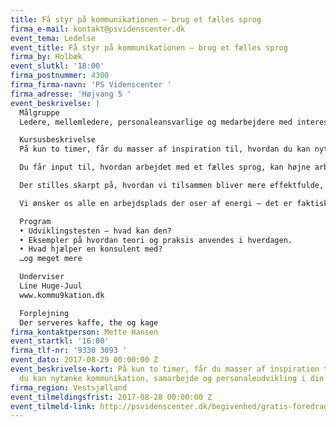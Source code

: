 ```yaml
---
title: Få styr på kommunikationen – brug et fælles sprog
firma_e-mail: kontakt@psvidenscenter.dk
event_tema: Ledelse
event_title: Få styr på kommunikationen – brug et fælles sprog
firma_by: Holbæk
event_slutkl: '18:00'
firma_postnummer: 4300
firma_firma-navn: 'PS Videnscenter '
firma_adresse: 'Højvang 5 '
event_beskrivelse: |
  Målgruppe
  Ledere, mellemledere, personaleansvarlige og medarbejdere med interesse for samarbejde og udvikling.

  Kursusbeskrivelse
  På kun to timer, får du masser af inspiration til, hvordan du kan nytænke kommunikation, samarbejde og personaleudvikling i din organisation.

  Du får input til, hvordan arbejdet med et fælles sprog, kan højne arbejdsglæden og kvaliteten i arbejdet på din arbejdsplads.

  Der stilles skarpt på, hvordan vi tilsammen bliver mere effektfulde, fx ved at bruge vores forskelligheder konstruktivt og sætte ord på hvilke arbejdsopgaver der giver energi og hvilke der dræner os for energi.

  Vi ønsker os alle en arbejdsplads der oser af energi – det er faktisk muligt! ved at bruge de rigtige værktøjer.

  Program
  • Udviklingstesten – hvad kan den?
  • Eksempler på hvordan teori og praksis anvendes i hverdagen.
  • Hvad hjælper en konsulent med?
  …og meget mere

  Underviser
  Line Huge-Juul
  www.kommu9kation.dk

  Forplejning
  Der serveres kaffe, the og kage
firma_kontaktperson: Mette Hansen
event_startkl: '16:00'
firma_tlf-nr: '9330 3093 '
event_dato: 2017-08-29 00:00:00 Z
event_beskrivelse-kort: På kun to timer, får du masser af inspiration til, hvordan
  du kan nytænke kommunikation, samarbejde og personaleudvikling i din organisation.
firma_region: Vestsjælland
event_tilmeldingsfrist: 2017-08-28 00:00:00 Z
event_tilmeld-link: http://psvidenscenter.dk/begivenhed/gratis-foredrag-faa-styr-paa-kommunikationen-brug-faelles-sprog-3/
---
```


